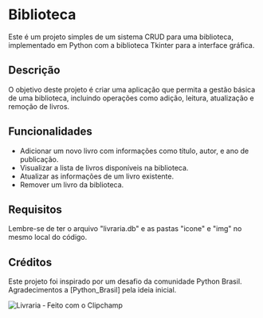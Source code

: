# Biblioteca

Este é um projeto simples de um sistema CRUD para uma biblioteca, implementado em Python com a biblioteca Tkinter para a interface gráfica.

## Descrição

O objetivo deste projeto é criar uma aplicação que permita a gestão básica de uma biblioteca, incluindo operações como adição, leitura, atualização e remoção de livros.

## Funcionalidades

- Adicionar um novo livro com informações como título, autor, e ano de publicação.
- Visualizar a lista de livros disponíveis na biblioteca.
- Atualizar as informações de um livro existente.
- Remover um livro da biblioteca.

## Requisitos

Lembre-se de ter o arquivo "livraria.db" e as pastas "icone" e "img" no mesmo local do código.

## Créditos

Este projeto foi inspirado por um desafio da comunidade Python Brasil. Agradecimentos a [Python_Brasil] pela ideia inicial.


![Livraria ‐ Feito com o Clipchamp](https://github.com/MarivaldoDev/biblioteca/assets/126726979/25edd103-20f8-4a6f-a2dc-2b55c9dd726d)
